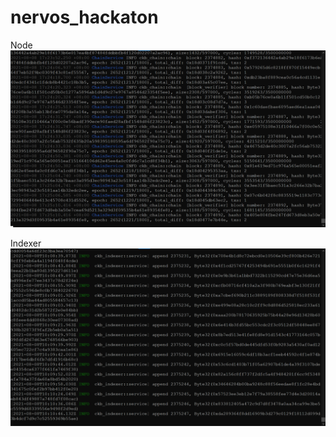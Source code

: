 # nervos_hackaton

Node
![node](https://raw.githubusercontent.com/Dex68/nervos_gitcoin/main/task0/node.png)

Indexer
![indexer](https://raw.githubusercontent.com/Dex68/nervos_gitcoin/main/task0/Indexer.png)
